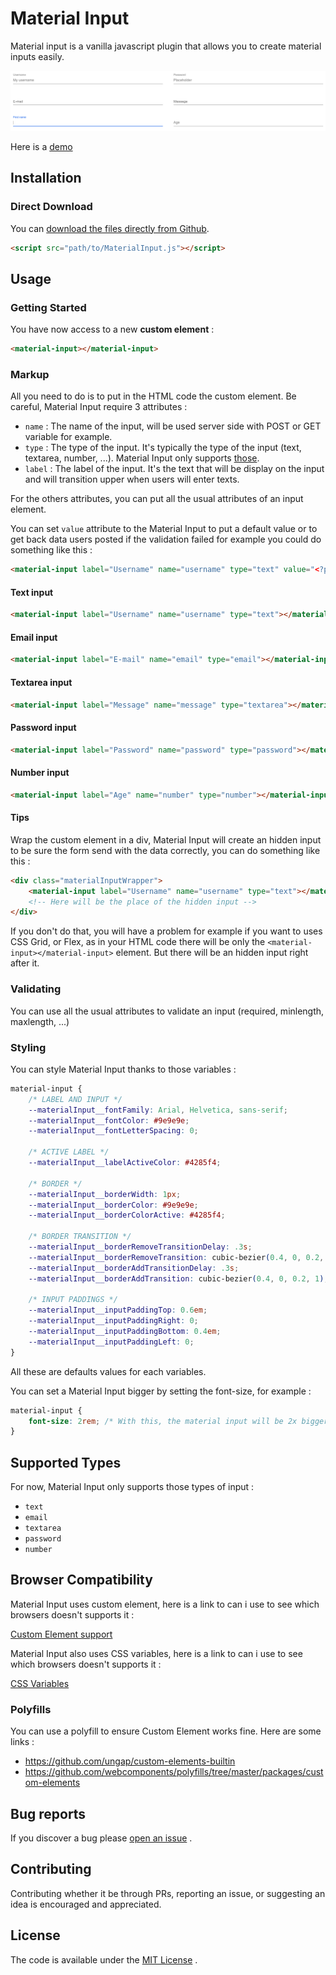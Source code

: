 # Material Input

Material input is a vanilla javascript plugin that allows you to create
material inputs easily.

[![Material input demo](docs/images/material-inputs.png)](https://androlax2.github.io/material-input/)

Here is a [demo](https://androlax2.github.io/material-input/)

## Installation

### Direct Download

You can [download the files directly from Github](MaterialInput.js).

```html
<script src="path/to/MaterialInput.js"></script>
```

## Usage

### Getting Started

You have now access to a new **custom element** :

```html
<material-input></material-input>
```

### Markup

All you need to do is to put in the HTML code the custom element. Be
careful, Material Input require 3 attributes :

- `name` : The name of the input, will be used server side with POST or
  GET variable for example.
- `type` : The type of the input. It's typically the type of the input
  (text, textarea, number, ...). Material Input only supports
  [those](#supported-types).
- `label` : The label of the input. It's the text that will be display
  on the input and will transition upper when users will enter texts.

For the others attributes, you can put all the usual attributes of an
input element.

You can set `value` attribute to the Material Input to put a default
value or to get back data users posted if the validation failed for
example you could do something like this :

```html
<material-input label="Username" name="username" type="text" value="<?php echo $_POST['username'] ?: null; ?>"></material-input>
```

#### Text input

```html
<material-input label="Username" name="username" type="text"></material-input>
```

#### Email input

```html
<material-input label="E-mail" name="email" type="email"></material-input>
```

#### Textarea input

```html
<material-input label="Message" name="message" type="textarea"></material-input>
```

#### Password input

```html
<material-input label="Password" name="password" type="password"></material-input>
```

#### Number input

```html
<material-input label="Age" name="number" type="number"></material-input>
```

#### Tips

Wrap the custom element in a div, Material Input will create an hidden
input to be sure the form send with the data correctly, you can do
something like this :

```html
<div class="materialInputWrapper">  
    <material-input label="Username" name="username" type="text"></material-input>
    <!-- Here will be the place of the hidden input -->
</div>
```

If you don't do that, you will have a problem for example if you want to
uses CSS Grid, or Flex, as in your HTML code there will be only the
`<material-input></material-input>` element. But there will be an hidden
input right after it.

### Validating

You can use all the usual attributes to validate an input (required,
minlength, maxlength, ...)

### Styling

You can style Material Input thanks to those variables :

```css
material-input {
    /* LABEL AND INPUT */
    --materialInput__fontFamily: Arial, Helvetica, sans-serif;
    --materialInput__fontColor: #9e9e9e;
    --materialInput__fontLetterSpacing: 0;
    
    /* ACTIVE LABEL */
    --materialInput__labelActiveColor: #4285f4;
    
    /* BORDER */
    --materialInput__borderWidth: 1px;
    --materialInput__borderColor: #9e9e9e;
    --materialInput__borderColorActive: #4285f4;
    
    /* BORDER TRANSITION */
    --materialInput__borderRemoveTransitionDelay: .3s;
    --materialInput__borderRemoveTransition: cubic-bezier(0.4, 0, 0.2, 1);
    --materialInput__borderAddTransitionDelay: .3s;
    --materialInput__borderAddTransition: cubic-bezier(0.4, 0, 0.2, 1);
    
    /* INPUT PADDINGS */
    --materialInput__inputPaddingTop: 0.6em;
    --materialInput__inputPaddingRight: 0;
    --materialInput__inputPaddingBottom: 0.4em;
    --materialInput__inputPaddingLeft: 0;
}
```

All these are defaults values for each variables.

You can set a Material Input bigger by setting the font-size, for
example :

```css
material-input {
    font-size: 2rem; /* With this, the material input will be 2x bigger */
}
```

## Supported Types

For now, Material Input only supports those types of input :

- `text`
- `email`
- `textarea`
- `password`
- `number`

## Browser Compatibility

Material Input uses custom element, here is a link to can i use to see
which browsers doesn't supports it :

[Custom Element support](https://caniuse.com/?search=custom%20elements)

Material Input also uses CSS variables, here is a link to can i use to
see which browsers doesn't supports it :

[CSS Variables](https://caniuse.com/?search=css%20variables)

### Polyfills

You can use a polyfill to ensure Custom Element works fine. Here are
some links :

- https://github.com/ungap/custom-elements-builtin
- https://github.com/webcomponents/polyfills/tree/master/packages/custom-elements

## Bug reports

If you discover a bug please
[open an issue](https://github.com/Androlax2/material-input/issues) .

## Contributing

Contributing whether it be through PRs, reporting an issue, or suggesting an idea is encouraged and appreciated.

## License

The code is available under the [MIT License](LICENSE.md) .